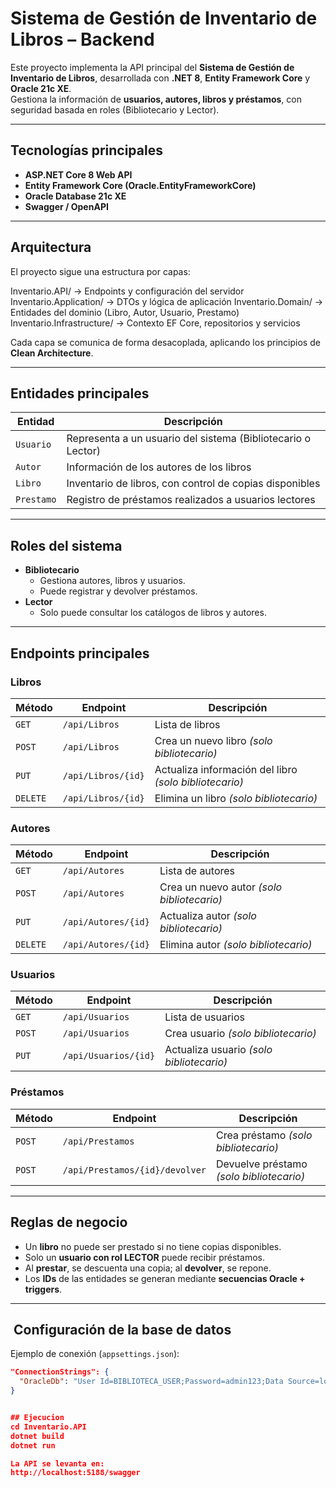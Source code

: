 # Sistema de Gestión de Inventario de Libros – Backend

Este proyecto implementa la API principal del **Sistema de Gestión de Inventario de Libros**, desarrollada con **.NET 8**, **Entity Framework Core** y **Oracle 21c XE**.  
Gestiona la información de **usuarios, autores, libros y préstamos**, con seguridad basada en roles (Bibliotecario y Lector).

---

## Tecnologías principales

- **ASP.NET Core 8 Web API**
- **Entity Framework Core (Oracle.EntityFrameworkCore)**
- **Oracle Database 21c XE**
- **Swagger / OpenAPI**

---

##  Arquitectura

El proyecto sigue una estructura por capas:

Inventario.API/ → Endpoints y configuración del servidor
Inventario.Application/ → DTOs y lógica de aplicación
Inventario.Domain/ → Entidades del dominio (Libro, Autor, Usuario, Prestamo)
Inventario.Infrastructure/ → Contexto EF Core, repositorios y servicios


Cada capa se comunica de forma desacoplada, aplicando los principios de **Clean Architecture**.

---

##  Entidades principales

| Entidad | Descripción |
|----------|-------------|
| `Usuario` | Representa a un usuario del sistema (Bibliotecario o Lector) |
| `Autor` | Información de los autores de los libros |
| `Libro` | Inventario de libros, con control de copias disponibles |
| `Prestamo` | Registro de préstamos realizados a usuarios lectores |

---

##  Roles del sistema

- **Bibliotecario**
  - Gestiona autores, libros y usuarios.
  - Puede registrar y devolver préstamos.
- **Lector**
  - Solo puede consultar los catálogos de libros y autores.

---

##  Endpoints principales

###  Libros
| Método | Endpoint | Descripción |
|--------|-----------|-------------|
| `GET` | `/api/Libros` | Lista de libros |
| `POST` | `/api/Libros` | Crea un nuevo libro *(solo bibliotecario)* |
| `PUT` | `/api/Libros/{id}` | Actualiza información del libro *(solo bibliotecario)* |
| `DELETE` | `/api/Libros/{id}` | Elimina un libro *(solo bibliotecario)* |

###  Autores
| Método | Endpoint | Descripción |
|--------|-----------|-------------|
| `GET` | `/api/Autores` | Lista de autores |
| `POST` | `/api/Autores` | Crea un nuevo autor *(solo bibliotecario)* |
| `PUT` | `/api/Autores/{id}` | Actualiza autor *(solo bibliotecario)* |
| `DELETE` | `/api/Autores/{id}` | Elimina autor *(solo bibliotecario)* |

###  Usuarios
| Método | Endpoint | Descripción |
|--------|-----------|-------------|
| `GET` | `/api/Usuarios` | Lista de usuarios |
| `POST` | `/api/Usuarios` | Crea usuario *(solo bibliotecario)* |
| `PUT` | `/api/Usuarios/{id}` | Actualiza usuario *(solo bibliotecario)* |

###  Préstamos
| Método | Endpoint | Descripción |
|--------|-----------|-------------|
| `POST` | `/api/Prestamos` | Crea préstamo *(solo bibliotecario)* |
| `POST` | `/api/Prestamos/{id}/devolver` | Devuelve préstamo *(solo bibliotecario)* |

---

##  Reglas de negocio

- Un **libro** no puede ser prestado si no tiene copias disponibles.  
- Solo un **usuario con rol LECTOR** puede recibir préstamos.  
- Al **prestar**, se descuenta una copia; al **devolver**, se repone.  
- Los **IDs** de las entidades se generan mediante **secuencias Oracle + triggers**.

---

## ️ Configuración de la base de datos

Ejemplo de conexión (`appsettings.json`):

```json
"ConnectionStrings": {
  "OracleDb": "User Id=BIBLIOTECA_USER;Password=admin123;Data Source=localhost:1521/XEPDB1;"
}


## Ejecucion
cd Inventario.API
dotnet build
dotnet run

La API se levanta en:
http://localhost:5188/swagger